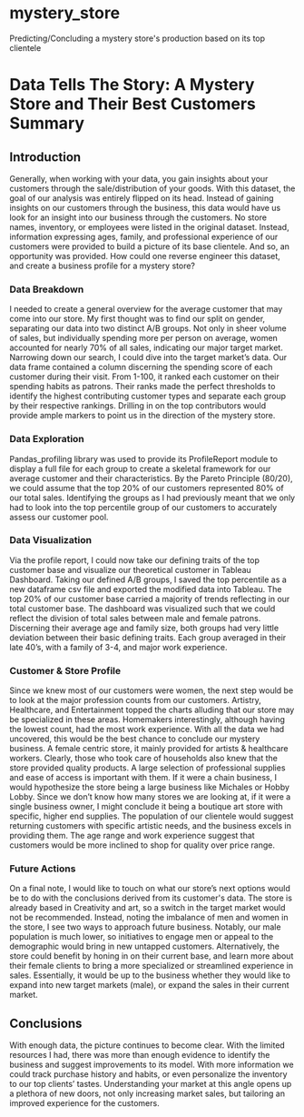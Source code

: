 # mystery_store
Predicting/Concluding a mystery store's production based on its top clientele 

# Data Tells The Story: A Mystery Store and Their Best Customers Summary #

## Introduction ##

Generally, when working with your data, you gain insights about your customers through the sale/distribution of your goods. With this dataset, the goal of our analysis was entirely flipped on its head. Instead of gaining insights on our customers through the business, this data would have us look for an insight into our business through the customers. No store names, inventory, or employees were listed in the original dataset. Instead, information expressing ages, family, and professional experience of our customers were provided to build a picture of its base clientele. And so, an opportunity was provided. How could one reverse engineer this dataset, and create a business profile for a mystery store?

### Data Breakdown ###
I needed to create a general overview for the average customer that may come into our store. My first thought was to find our split on gender, separating our data into two distinct A/B groups. Not only in sheer volume of sales, but individually spending more per person on average, women accounted for nearly 70% of all sales, indicating our major target market. Narrowing down our search, I could dive into the target market’s data.
Our data frame contained a column discerning the spending score of each customer during their visit. From 1-100, it ranked each customer on their spending habits as patrons. Their ranks made the perfect thresholds to identify the highest contributing customer types and separate each group by their respective rankings. Drilling in on the top contributors would provide ample markers to point us in the direction of the mystery store.
  
### Data Exploration ###
Pandas_profiling library was used to provide its ProfileReport module to display a full file for each group to create a skeletal framework for our average customer and their characteristics. By the Pareto Principle (80/20), we could assume that the top 20% of our customers represented 80% of our total sales. Identifying the groups as I had previously meant that we only had to look into the top percentile group of our customers to accurately assess our customer pool.
  
### Data Visualization ###
Via the profile report, I could now take our defining traits of the top customer base and visualize our theoretical customer in Tableau Dashboard. Taking our defined A/B groups, I saved the top percentile as a new dataframe csv file and exported the modified data into Tableau. The top 20% of our customer base carried a majority of trends reflecting in our total customer base. The dashboard was visualized such that we could reflect the division of total sales between male and female patrons. Discerning their average age and family size, both groups had very little deviation between their basic defining traits. Each group averaged in their late 40’s, with a family of 3-4, and major work experience.

### Customer & Store Profile ###
Since we knew most of our customers were women, the next step would be to look at the major profession counts from our customers. Artistry, Healthcare, and Entertainment topped the charts alluding that our store may be specialized in these areas. Homemakers interestingly, although having the lowest count, had the most work experience. With all the data we had uncovered, this would be the best chance to conclude our mystery business.
A female centric store, it mainly provided for artists & healthcare workers. Clearly, those who took care of households also knew that the store provided quality products. A large selection of professional supplies and ease of access is important with them. If it were a chain business, I would hypothesize the store being a large business like Michales or Hobby Lobby. Since we don’t know how many stores we are looking at, if it were a single business owner, I might conclude it being a boutique art store with specific, higher end supplies. The population of our clientele would suggest returning customers with specific artistic needs, and the business excels in providing them. The age range and work experience suggest that customers would be more inclined to shop for quality over price range.
  
 ### Future Actions ###
On a final note, I would like to touch on what our store’s next options would be to do with the conclusions derived from its customer's data. The store is already based in Creativity and art, so a switch in the target market would not be recommended. Instead, noting the imbalance of men and women in the store, I see two ways to approach future business. Notably, our male population is much lower, so initiatives to engage men or appeal to the demographic would bring in new untapped customers. Alternatively, the store could benefit by honing in on their current base, and learn more about their female clients to bring a more specialized or streamlined experience in sales. Essentially, it would be up to the business whether they would like to expand into new target markets (male), or expand the sales in their current market.
  
## Conclusions ## 
With enough data, the picture continues to become clear. With the limited resources I had, there was more than enough evidence to identify the business and suggest improvements to its model. With more information we could track purchase history and habits, or even personalize the inventory to our top clients’ tastes. Understanding your market at this angle opens up a plethora of new doors, not only increasing market sales, but tailoring an improved experience for the customers. 
